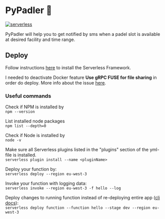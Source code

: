 # PyPadler :tennis:  

[![serverless](http://public.serverless.com/badges/v3.svg)](http://www.serverless.com)  

PyPadler will help you to get notified by sms when a padel slot is available  
at desired facility and time range.

## Deploy

Follow instructions [here](https://github.com/serverless/serverless/blob/master/README.md) to install the Serverless Framework.

I needed to deactivate Docker feature **Use gRPC FUSE for file sharing** in order do deploy. 
More info about the issue [here](https://github.com/UnitedIncome/serverless-python-requirements/issues/556#issuecomment-728226895).  


### Useful commands

Check if NPM is installed by  
`npm --version`

List installed node packages    
`npm list --depth=0`

Check if Node is installed by  
`node -v`

Make sure all Serverless plugins listed in the "plugins" section of the yml-file is installed.  
`serverless plugin install --name <pluginName>`  

Deploy your function by:  
`serverless deploy --region eu-west-3`  

Invoke your function with logging data:  
`serverless invoke --region eu-west-3 -f hello --log`  

Deploy changes to running function instead of re-deploying entire app ([cli docs](https://www.serverless.com/framework/docs/providers/aws/cli-reference/deploy-function/)):  
`serverless deploy function --function hello --stage dev --region eu-west-3` 
